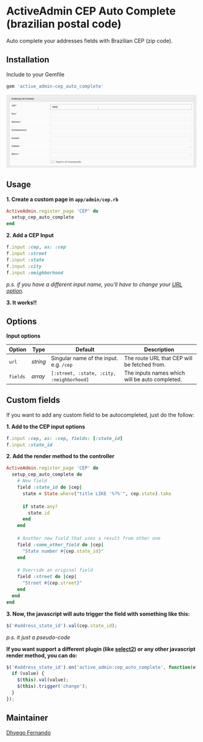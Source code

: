 # ActiveAdmin CEP Auto Complete (brazilian postal code)
Auto complete your addresses fields with Brazilian CEP (zip code).

## Installation
Include to your Gemfile
```ruby
gem 'active_admin-cep_auto_complete'
```

<img src="./demo.gif"/>

## Usage
**1. Create a custom page in `app/admin/cep.rb`**
```ruby
ActiveAdmin.register_page 'CEP' do
  setup_cep_auto_complete
end
```

**2. Add a CEP Input**
```ruby
f.input :cep, as: :cep
f.input :street
f.input :state
f.input :city
f.input :neighborhood
```

*p.s. if you have a different input name, you'll have to change your [URL option](https://github.com/dhyegofernando/active_admin-cep_auto_complete#options).*

**3. It works!!**

## Options

**Input options**

Option        | Type         | Default                                            | Description
---           | ---          | ---                                                | ---
`url`         | *string*     | Singular name of the input. e.g. `/cep`            | The route URL that CEP will be fetched from.
`fields`      | *array*      | `[:street, :state, :city, :neighborhood]`          | The inputs names which will be auto completed.

## Custom fields

If you want to add any custom field to be autocompleted, just do the follow:

**1. Add to the CEP input options**
```ruby
f.input :cep, as: :cep, fields: [:state_id]
f.input :state_id
```

**2. Add the render method to the controller**
```ruby
ActiveAdmin.register_page 'CEP' do
  setup_cep_auto_complete do
    # New field
    field :state_id do |cep|
      state = State.where("title LIKE '%?%'", cep.state).take
      
      if state.any?
        state.id
      end
    end
    
    # Another new field that uses a result from other one
    field :some_other_field do |cep|
      "State number #{cep.state_id}"
    end
    
    # Override an original field
    field :street do |cep|
      "Street #{cep.street}"
    end
  end
end
```

**3. Now, the javascript will auto trigger the field with something like this:**
```javascript
$('#address_state_id').val(cep.state_id);
```

*p.s. it just a pseudo-code*

**If you want support a different plugin (like [select2](https://github.com/select2/select2)) or any other javascript render method, you can do:**

```javascript
$('#address_state_id').on('active_admin:cep_auto_complete', function(e, value, cep, input) {
  if (value) {
    $(this).val(value);
    $(this).trigger('change');
  }
});
```

## Maintainer
[Dhyego Fernando](https://github.com/dhyegofernando)
